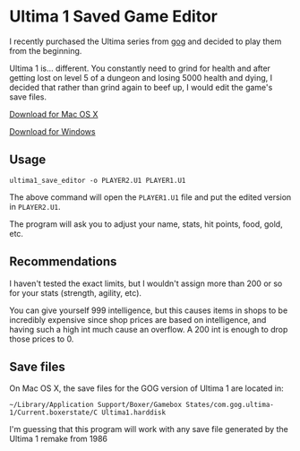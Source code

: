 Ultima 1 Saved Game Editor
==========================

I recently purchased the Ultima series from [gog](http://gog.com) and decided to
play them from the beginning.

Ultima 1 is... different. You constantly need to grind for health and after
getting lost on level 5 of a dungeon and losing 5000 health and dying, I decided
that rather than grind again to beef up, I would edit the game's save files.

[Download for Mac OS X](https://dl.dropboxusercontent.com/u/473648/ultima1_save_editor-mac-os-x-2014-02-20.zip)

[Download for Windows](https://dl.dropboxusercontent.com/u/473648/ultima1_save_editor_windows.zip)

Usage
-----

    ultima1_save_editor -o PLAYER2.U1 PLAYER1.U1

The above command will open the `PLAYER1.U1` file and put the edited version in
`PLAYER2.U1`.

The program will ask you to adjust your name, stats, hit points, food, gold,
etc.

Recommendations
---------------

I haven't tested the exact limits, but I wouldn't assign more than 200 or so for
your stats (strength, agility, etc).

You can give yourself 999 intelligence, but this causes items in shops to be
incredibly expensive since shop prices are based on intelligence, and having
such a high int much cause an overflow. A 200 int is enough to drop those prices
to 0.

Save files
----------

On Mac OS X, the save files for the GOG version of Ultima 1 are located in:

    ~/Library/Application Support/Boxer/Gamebox States/com.gog.ultima-1/Current.boxerstate/C Ultima1.harddisk

I'm guessing that this program will work with any save file generated by the
Ultima 1 remake from 1986
